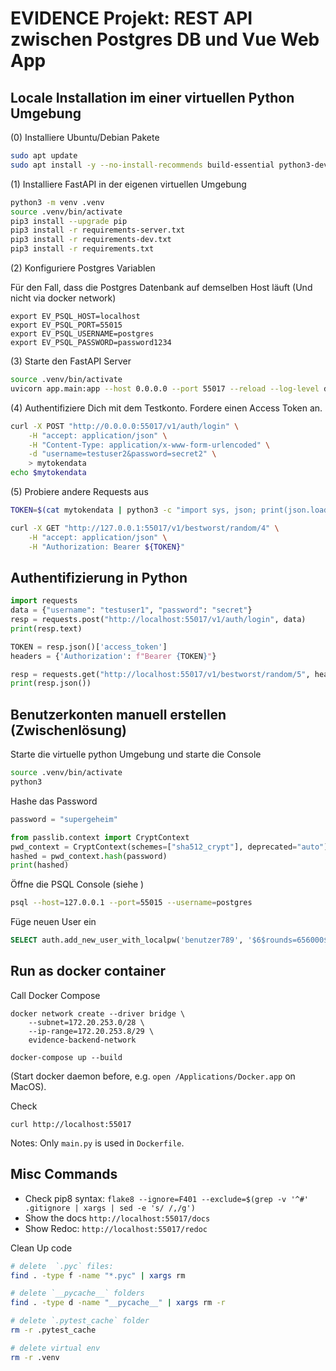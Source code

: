 # EVIDENCE Projekt: REST API zwischen Postgres DB und Vue Web App

## Locale Installation im einer virtuellen Python Umgebung
(0) Installiere Ubuntu/Debian Pakete

```bash
sudo apt update
sudo apt install -y --no-install-recommends build-essential python3-dev python3-venv
```

(1) Installiere FastAPI in der eigenen virtuellen Umgebung

```bash
python3 -m venv .venv
source .venv/bin/activate
pip3 install --upgrade pip
pip3 install -r requirements-server.txt
pip3 install -r requirements-dev.txt
pip3 install -r requirements.txt
```

(2) Konfiguriere Postgres Variablen

Für den Fall, dass die Postgres Datenbank auf demselben Host läuft (Und nicht via docker network)

```
export EV_PSQL_HOST=localhost
export EV_PSQL_PORT=55015
export EV_PSQL_USERNAME=postgres
export EV_PSQL_PASSWORD=password1234
```

(3) Starte den FastAPI Server

```bash
source .venv/bin/activate
uvicorn app.main:app --host 0.0.0.0 --port 55017 --reload --log-level debug
```

(4) Authentifiziere Dich mit dem Testkonto. Fordere einen Access Token an.

```bash
curl -X POST "http://0.0.0.0:55017/v1/auth/login" \
    -H "accept: application/json" \
    -H "Content-Type: application/x-www-form-urlencoded" \
    -d "username=testuser2&password=secret2" \
    > mytokendata
echo $mytokendata
```

(5) Probiere andere Requests aus

```bash
TOKEN=$(cat mytokendata | python3 -c "import sys, json; print(json.load(sys.stdin)['access_token'])")

curl -X GET "http://127.0.0.1:55017/v1/bestworst/random/4" \
    -H "accept: application/json" \
    -H "Authorization: Bearer ${TOKEN}"
```


## Authentifizierung in Python

```python
import requests
data = {"username": "testuser1", "password": "secret"}
resp = requests.post("http://localhost:55017/v1/auth/login", data)
print(resp.text)

TOKEN = resp.json()['access_token']
headers = {'Authorization': f"Bearer {TOKEN}"}

resp = requests.get("http://localhost:55017/v1/bestworst/random/5", headers=headers)
print(resp.json())
```



## Benutzerkonten manuell erstellen (Zwischenlösung)
Starte die virtuelle python Umgebung und starte die Console

```bash
source .venv/bin/activate
python3
```

Hashe das Password

```python
password = "supergeheim"

from passlib.context import CryptContext
pwd_context = CryptContext(schemes=["sha512_crypt"], deprecated="auto") 
hashed = pwd_context.hash(password)
print(hashed)
```

Öffne die PSQL Console (siehe []())

```bash
psql --host=127.0.0.1 --port=55015 --username=postgres
```

Füge neuen User ein

```sql
SELECT auth.add_new_user_with_localpw('benutzer789', '$6$rounds=656000$PSAR1THK2sFnMpoJ$iFk/ia.wcLWeWBOmcCG7TRjG0HUpnUuWZzcxRpiRhgdphmXQscUtjmvFf9xuBxMdG25Wef1CSacKZdetY7CBj1');
```



## Run as docker container
Call Docker Compose

```
docker network create --driver bridge \
    --subnet=172.20.253.0/28 \
    --ip-range=172.20.253.8/29 \
    evidence-backend-network

docker-compose up --build
```

(Start docker daemon before, e.g. `open /Applications/Docker.app` on MacOS).

Check

```
curl http://localhost:55017
```

Notes: Only `main.py` is used in `Dockerfile`.


## Misc Commands
- Check pip8 syntax: `flake8 --ignore=F401 --exclude=$(grep -v '^#' .gitignore | xargs | sed -e 's/ /,/g')`
- Show the docs `http://localhost:55017/docs`
- Show Redoc: `http://localhost:55017/redoc`


Clean Up code

```bash
# delete  `.pyc` files: 
find . -type f -name "*.pyc" | xargs rm

# delete `__pycache__` folders 
find . -type d -name "__pycache__" | xargs rm -r

# delete `.pytest_cache` folder
rm -r .pytest_cache

# delete virtual env
rm -r .venv
```

